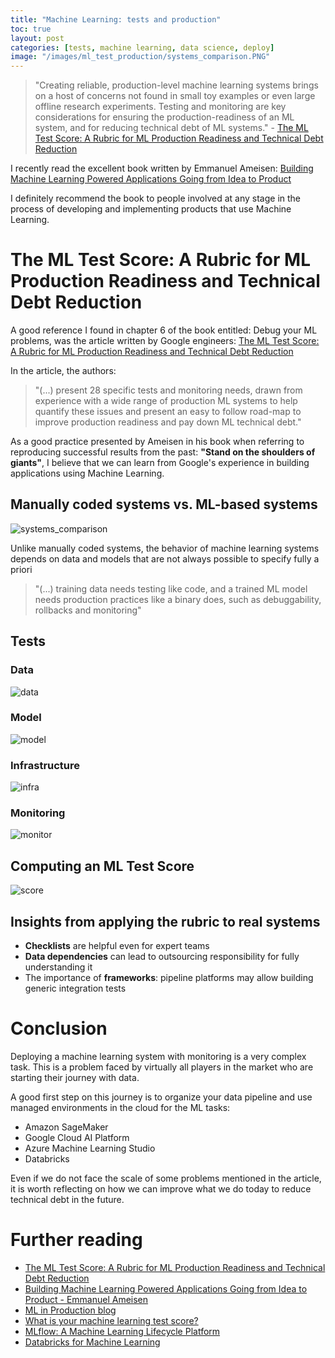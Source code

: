 ```yaml
---
title: "Machine Learning: tests and production"
toc: true
layout: post
categories: [tests, machine learning, data science, deploy]
image: "/images/ml_test_production/systems_comparison.PNG"
---
```


> "Creating reliable, production-level machine learning systems brings on a host of concerns not found in small toy examples or even large offline research experiments. Testing and monitoring are key considerations for ensuring the production-readiness of an ML system, and for reducing technical debt of ML systems." - [The ML Test Score: A Rubric for ML Production Readiness and Technical Debt Reduction](https://research.google/pubs/pub46555/)

I recently read the excellent book written by Emmanuel Ameisen: [Building Machine Learning Powered Applications Going from Idea to Product](http://shop.oreilly.com/product/0636920215912.do)

I definitely recommend the book to people involved at any stage in the process of developing and implementing products that use Machine Learning.

# The ML Test Score: A Rubric for ML Production Readiness and Technical Debt Reduction
A good reference I found in chapter 6 of the book entitled: Debug your ML problems, was the article written by Google engineers: [The ML Test Score: A Rubric for ML Production Readiness and Technical Debt Reduction](https://research.google/pubs/pub46555/)

In the article, the authors:
> "(...) present 28 specific tests and monitoring needs, drawn from experience with a wide range of production ML systems to help quantify these issues and present an easy to follow road-map to improve production readiness and pay down ML technical debt."

As a good practice presented by Ameisen in his book when referring to reproducing successful results from the past: **"Stand on the shoulders of giants"**, I believe that we can learn from Google's experience in building applications using Machine Learning.

## Manually coded systems vs. ML-based systems
<img src="{{ site.url }}{{ site.baseurl }}/images/ml_test_production/systems_comparison.PNG" alt="systems_comparison">

Unlike manually coded systems, the behavior of machine learning systems depends on data and models that are not always possible to specify fully a priori

> "(...) training data needs testing like code, and a trained ML model needs production practices like a binary does, such as debuggability, rollbacks and monitoring"

## Tests
### Data
<img src="{{ site.url }}{{ site.baseurl }}/images/ml_test_production/data.PNG" alt="data">

### Model
<img src="{{ site.url }}{{ site.baseurl }}/images/ml_test_production/model.PNG" alt="model">

### Infrastructure
<img src="{{ site.url }}{{ site.baseurl }}/images/ml_test_production/infra.PNG" alt="infra">

### Monitoring
<img src="{{ site.url }}{{ site.baseurl }}/images/ml_test_production/monitor.PNG" alt="monitor">

## Computing an ML Test Score
<img src="{{ site.url }}{{ site.baseurl }}/images/ml_test_production/score.PNG" alt="score">

## Insights from applying the rubric to real systems
- **Checklists** are helpful even for expert teams
- **Data dependencies** can lead to outsourcing responsibility for fully understanding it
- The importance of **frameworks**: pipeline platforms may allow building generic integration tests

# Conclusion
Deploying a machine learning system with monitoring is a very complex task. This is a problem faced by virtually all players in the market who are starting their journey with data.

A good first step on this journey is to organize your data pipeline and use managed environments in the cloud for the ML tasks:
- Amazon SageMaker
- Google Cloud AI Platform
- Azure Machine Learning Studio
- Databricks

Even if we do not face the scale of some problems mentioned in the article, it is worth reflecting on how we can improve what we do today to reduce technical debt in the future.


# Further reading
- [The ML Test Score: A Rubric for ML Production Readiness and Technical Debt Reduction](https://research.google/pubs/pub46555/)
- [Building Machine Learning Powered Applications Going from Idea to Product - Emmanuel Ameisen](http://shop.oreilly.com/product/0636920215912.do)
- [ML in Production blog](https://mlinproduction.com/)
- [What is your machine learning test score?](https://speakerdeck.com/trallard/what-is-your-ml-test-score)
- [MLflow: A Machine Learning Lifecycle Platform](https://github.com/mlflow/mlflow)
- [Databricks for Machine Learning](https://databricks.com/solutions/machine-learning)
